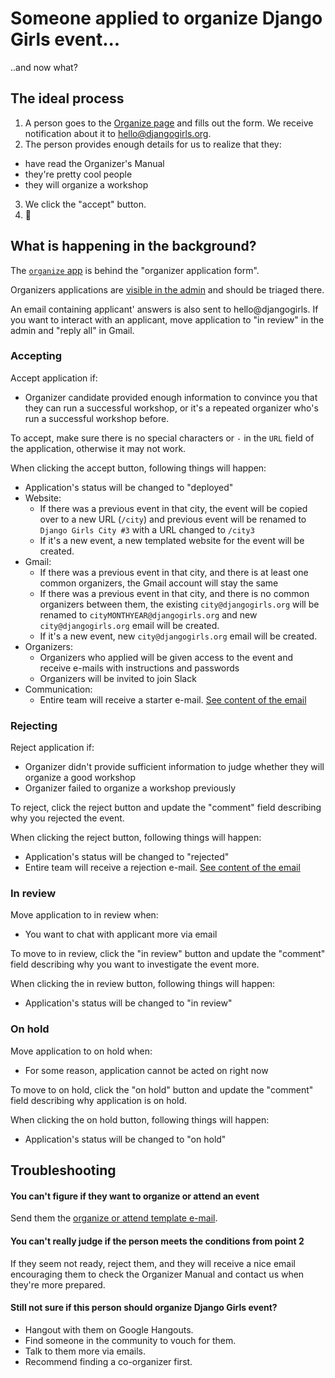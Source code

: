 # Someone applied to organize Django Girls event...

..and now what?

## The ideal process

1. A person goes to the [Organize page](https://djangogirls.org/organize/) and fills out the form. We receive notification about it to hello@djangogirls.org.
2. The person provides enough details for us to realize that they:
 - have read the Organizer's Manual
 - they're pretty cool people
 - they will organize a workshop
3. We click the "accept" button.
4. :tada:

## What is happening in the background?

The [`organize` app](https://github.com/DjangoGirls/djangogirls/tree/master/organize) is behind the "organizer application form".

Organizers applications are [visible in the admin](https://djangogirls.org/admin/organize/eventapplication/) and should be triaged there.

An email containing applicant' answers is also sent to hello@djangogirls. If you want to interact with an applicant, move application to "in review" in the admin and "reply all" in Gmail.

### Accepting

Accept application if:
- Organizer candidate provided enough information to convince you that they can run a successful workshop, or it's a repeated organizer who's run a successful workshop before.

To accept, make sure there is no special characters or `-` in the `URL` field of the application, otherwise it may not work.

When clicking the accept button, following things will happen:  
- Application's status will be changed to "deployed"
- Website:
    - If there was a previous event in that city, the event will be copied over to a new URL (`/city`) and previous event will be renamed to `Django Girls City #3` with a URL changed to `/city3`
    - If it's a new event, a new templated website for the event will be created.
- Gmail:
    - If there was a previous event in that city, and there is at least one common organizers, the Gmail account will stay the same
    - If there was a previous event in that city, and there is no common organizers between them, the existing `city@djangogirls.org` will be renamed to `cityMONTHYEAR@djangogirls.org` and new `city@djangogirls.org` email will be created.
    - If it's a new event, new `city@djangogirls.org` email will be created.
- Organizers:
    - Organizers who applied will be given access to the event and receive e-mails with instructions and passwords
    - Organizers will be invited to join Slack
- Communication:
    - Entire team will receive a starter e-mail. [See content of the email](https://github.com/DjangoGirls/djangogirls/blob/master/templates/emails/organize/event_deployed.html)

### Rejecting

Reject application if:
- Organizer didn't provide sufficient information to judge whether they will organize a good workshop
- Organizer failed to organize a workshop previously

To reject, click the reject button and update the "comment" field describing why you rejected the event.

When clicking the reject button, following things will happen:
- Application's status will be changed to "rejected"
- Entire team will receive a rejection e-mail. [See content of the email](https://github.com/DjangoGirls/djangogirls/blob/master/templates/emails/organize/rejection.html)

### In review

Move application to in review when:
- You want to chat with applicant more via email

To move to in review, click the "in review" button and update the "comment" field describing why you want to investigate the event more.

When clicking the in review button, following things will happen:
- Application's status will be changed to "in review"

### On hold

Move application to on hold when:
- For some reason, application cannot be acted on right now

To move to on hold, click the "on hold" button and update the "comment" field describing why application is on hold.

When clicking the on hold button, following things will happen:
- Application's status will be changed to "on hold"

## Troubleshooting

#### You can't figure if they want to organize or attend an event

Send them the [organize or attend template e-mail](emails/organize_or_attend.md).

#### You can't really judge if the person meets the conditions from point 2

If they seem not ready, reject them, and they will receive a nice email encouraging them to check the Organizer Manual and contact us when they're more prepared.

#### Still not sure if this person should organize Django Girls event?

- Hangout with them on Google Hangouts.
- Find someone in the community to vouch for them.
- Talk to them more via emails.
- Recommend finding a co-organizer first.
